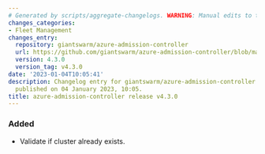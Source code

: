 ```yaml
---
# Generated by scripts/aggregate-changelogs. WARNING: Manual edits to this files will be overwritten.
changes_categories:
- Fleet Management
changes_entry:
  repository: giantswarm/azure-admission-controller
  url: https://github.com/giantswarm/azure-admission-controller/blob/master/CHANGELOG.md#430---2023-01-04
  version: 4.3.0
  version_tag: v4.3.0
date: '2023-01-04T10:05:41'
description: Changelog entry for giantswarm/azure-admission-controller version 4.3.0,
  published on 04 January 2023, 10:05.
title: azure-admission-controller release v4.3.0
---
```


### Added
- Validate if cluster already exists.
